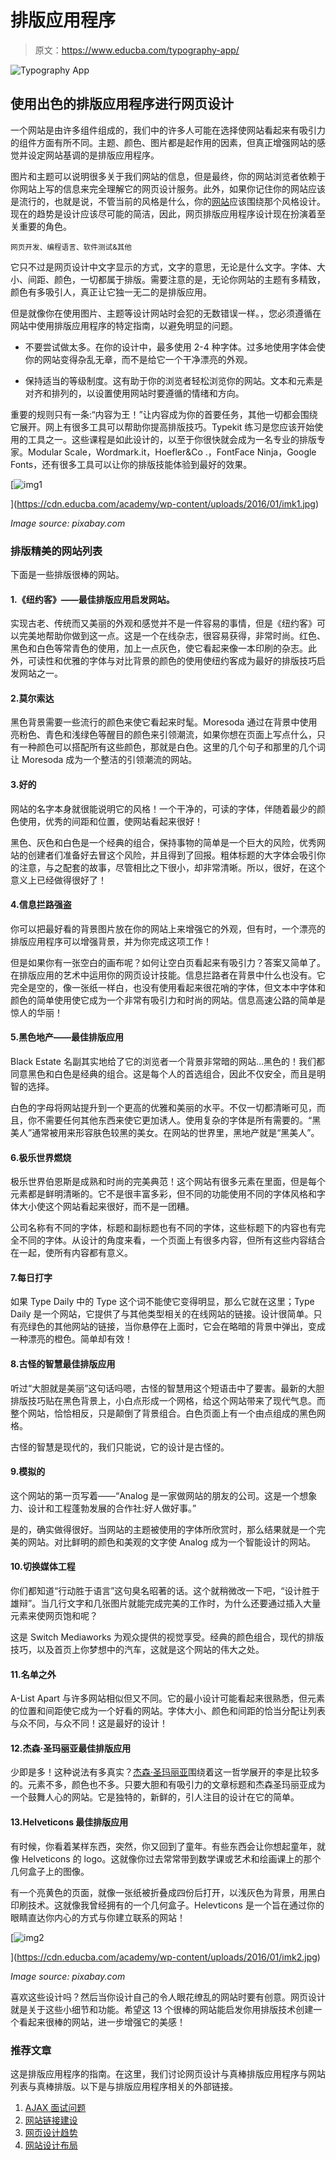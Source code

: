 # 排版应用程序

> 原文：<https://www.educba.com/typography-app/>

![Typography App](img/0ba01c21b778b7af23d6a210ff1bdf69.png)



## **使用出色的排版应用程序进行网页设计**

一个网站是由许多组件组成的，我们中的许多人可能在选择使网站看起来有吸引力的组件方面有所不同。主题、颜色、图片都是起作用的因素，但真正增强网站的感觉并设定网站基调的是排版应用程序。

图片和主题可以说明很多关于我们网站的信息，但是最终，你的网站浏览者依赖于你网站上写的信息来完全理解它的网页设计服务。此外，如果你记住你的网站应该是流行的，也就是说，不管当前的风格是什么，你的[网站](https://www.educba.com/website-design-layout/)应该围绕那个风格设计。现在的趋势是设计应该尽可能的简洁，因此，网页排版应用程序设计现在扮演着至关重要的角色。

<small>网页开发、编程语言、软件测试&其他</small>

它只不过是网页设计中文字显示的方式，文字的意思，无论是什么文字。字体、大小、间距、颜色，一切都属于排版。需要注意的是，无论你网站的主题有多精致，颜色有多吸引人，真正让它独一无二的是排版应用。

但是就像你在使用图片、主题等设计网站时会犯的无数错误一样。，您必须遵循在网站中使用排版应用程序的特定指南，以避免明显的问题。

*   不要尝试做太多。在你的设计中，最多使用 2-4 种字体。过多地使用字体会使你的网站变得杂乱无章，而不是给它一个干净漂亮的外观。

*   保持适当的等级制度。这有助于你的浏览者轻松浏览你的网站。文本和元素是对齐和排列的，以设置使用网站时要遵循的情绪和方向。

重要的规则只有一条:“内容为王！”让内容成为你的首要任务，其他一切都会围绕它展开。网上有很多工具可以帮助你提高排版技巧。Typekit 练习是您应该开始使用的工具之一。这些课程是如此设计的，以至于你很快就会成为一名专业的排版专家。Modular Scale，Wordmark.it，Hoefler&Co .，FontFace Ninja，Google Fonts，还有很多工具可以让你的排版技能体验到最好的效果。

[![img1](img/16650239ebc4090528a335cd92ec55c5.png)

](https://cdn.educba.com/academy/wp-content/uploads/2016/01/imk1.jpg) 

<address>Image source: pixabay.com</address>

### 排版精美的网站列表

下面是一些排版很棒的网站。

#### 1.《纽约客》——最佳排版应用启发网站。

实现古老、传统而又美丽的外观和感觉并不是一件容易的事情，但是《纽约客》可以完美地帮助你做到这一点。这是一个在线杂志，很容易获得，非常时尚。红色、黑色和白色等常青色的使用，加上一点灰色，使它看起来像一本印刷的杂志。此外，可读性和优雅的字体与对比背景的颜色的使用使纽约客成为最好的排版技巧启发网站之一。

#### 2.莫尔索达

黑色背景需要一些流行的颜色来使它看起来时髦。Moresoda 通过在背景中使用亮粉色、青色和浅绿色等醒目的颜色来引领潮流，如果你想在页面上写点什么，只有一种颜色可以搭配所有这些颜色，那就是白色。这里的几个句子和那里的几个词让 Moresoda 成为一个整洁的引领潮流的网站。

#### 3.好的

网站的名字本身就很能说明它的风格！一个干净的，可读的字体，伴随着最少的颜色使用，优秀的间距和位置，使网站看起来很好！

黑色、灰色和白色是一个经典的组合，保持事物的简单是一个巨大的风险，优秀网站的创建者们准备好去冒这个风险，并且得到了回报。粗体标题的大字体会吸引你的注意，与之配套的故事，尽管相比之下很小，却非常清晰。所以，很好，在这个意义上已经做得很好了！

#### 4.信息拦路强盗

你可以把最好看的背景图片放在你的网站上来增强它的外观，但有时，一个漂亮的排版应用程序可以增强背景，并为你完成这项工作！

但是如果你有一张空白的画布呢？如何让空白页看起来有吸引力？答案又简单了。在排版应用的艺术中运用你的网页设计技能。信息拦路者在背景中什么也没有。它完全是空的，像一张纸一样白，也没有使用看起来很花哨的字体，但文本中字体和颜色的简单使用使它成为一个非常有吸引力和时尚的网站。信息高速公路的简单是惊人的华丽！

#### 5.黑色地产——最佳排版应用

Black Estate 名副其实地给了它的浏览者一个背景非常暗的网站…黑色的！我们都同意黑色和白色是经典的组合。这是每个人的首选组合，因此不仅安全，而且是明智的选择。

白色的字母将网站提升到一个更高的优雅和美丽的水平。不仅一切都清晰可见，而且，你不需要任何其他东西来使它更加诱人。使用复杂的字体是所有需要的。“黑美人”通常被用来形容肤色较黑的美女。在网站的世界里，黑地产就是“黑美人”。

#### 6.极乐世界燃烧

极乐世界伯恩斯是成熟和时尚的完美典范！这个网站有很多元素在里面，但是每个元素都是鲜明清晰的。它不是很丰富多彩，但不同的功能使用不同的字体风格和字体大小使这个网站看起来很好，而不是一团糟。

公司名称有不同的字体，标题和副标题也有不同的字体，这些标题下的内容也有完全不同的字体。从设计的角度来看，一个页面上有很多内容，但所有这些内容结合在一起，使所有内容都有意义。

#### 7.每日打字

如果 Type Daily 中的 Type 这个词不能使它变得明显，那么它就在这里；Type Daily 是一个网站，它提供了与其他类型相关的在线网站的链接。设计很简单。只有亮绿色的其他网站的链接，当你悬停在上面时，它会在略暗的背景中弹出，变成一种漂亮的橙色。简单却有效！

#### 8.古怪的智慧最佳排版应用

听过“大胆就是美丽”这句话吗嗯，古怪的智慧用这个短语击中了要害。最新的大胆排版技巧贴在黑色背景上，小白点形成一个网格，给这个网站带来了现代气息。而整个网站，恰恰相反，只是颠倒了背景组合。白色页面上有一个由点组成的黑色网格。

古怪的智慧是现代的，我们只能说，它的设计是古怪的。

#### 9.模拟的

这个网站的第一页写着——“Analog 是一家做网站的朋友的公司。这是一个想象力、设计和工程蓬勃发展的合作社:好人做好事。”

是的，确实做得很好。当网站的主题被使用的字体所欣赏时，那么结果就是一个完美的网站。对比鲜明的颜色和美观的文字使 Analog 成为一个智能设计的网站。

#### 10.切换媒体工程

你们都知道“行动胜于语言”这句臭名昭著的话。这个就稍微改一下吧，“设计胜于雄辩”。当几行文字和几张图片就能完成完美的工作时，为什么还要通过插入大量元素来使网页饱和呢？

这是 Switch Mediaworks 为观众提供的视觉享受。经典的颜色组合，现代的排版技巧，以及首页上你梦想中的汽车，这就是这个网站的伟大之处。

#### 11.名单之外

A-List Apart 与许多网站相似但又不同。它的最小设计可能看起来很熟悉，但元素的位置和间距使它成为一个好看的网站。字体大小、颜色和间距的恰当分配让列表与众不同，与众不同！这是最好的设计！

#### 12.杰森·圣玛丽亚最佳排版应用

少即是多！这种说法有多真实？[杰森·圣玛丽亚](https://jasonsantamaria.com/)围绕着这一哲学展开的李是比较多的。元素不多，颜色也不多。只要大胆和有吸引力的文章标题和杰森圣玛丽亚成为一个鼓舞人心的网站。它是独特的，新鲜的，引人注目的设计在它的简单。

#### 13.Helveticons 最佳排版应用

有时候，你看着某样东西，突然，你又回到了童年。有些东西会让你想起童年，就像 Helveticons 的 logo。这就像你过去常常带到数学课或艺术和绘画课上的那个几何盒子上的图像。

有一个亮黄色的页面，就像一张纸被折叠成四份后打开，以浅灰色为背景，用黑白印刷技术。这就像我曾经拥有的一个几何盒子。Helevticons 是一个旨在通过你的眼睛直达你内心的方式与你建立联系的网站！

[![img2](img/413e53288419f2a838516e1178323d2d.png)

](https://cdn.educba.com/academy/wp-content/uploads/2016/01/imk2.jpg) 

<address>Image source: pixabay.com</address>

喜欢这些设计吗？然后当你设计自己的令人眼花缭乱的网站时要有创意。网页设计就是关于这些小细节和功能。希望这 13 个很棒的网站能启发你用排版技术创建一个看起来很棒的网站，进一步增强它的美感！

### 推荐文章

这是排版应用程序的指南。在这里，我们讨论网页设计与真棒排版应用程序与网站列表与真棒排版。以下是与排版应用程序相关的外部链接。

1.  [AJAX 面试问题](https://www.educba.com/ajax-interview-questions/)
2.  [网站链接建设](https://www.educba.com/link-building-strategies/)
3.  [网页设计趋势](https://www.educba.com/web-design-trends/)
4.  [网站设计布局](https://www.educba.com/website-design-layout/)





